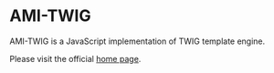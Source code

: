 AMI-TWIG
========

AMI-TWIG is a JavaScript implementation of TWIG template engine.

Please visit the official [home page](http://www.cern.ch/ami/twig/).
